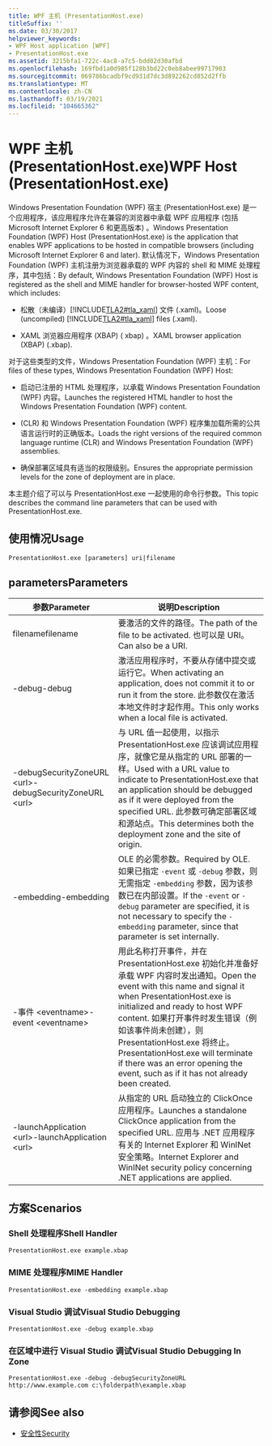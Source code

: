```yaml
---
title: WPF 主机 (PresentationHost.exe)
titleSuffix: ''
ms.date: 03/30/2017
helpviewer_keywords:
- WPF Host application [WPF]
- PresentationHost.exe
ms.assetid: 3215bfa1-722c-4ac8-a7c5-bdd02d30afbd
ms.openlocfilehash: 169fbd1a0d985f128b3bd22c0eb8abee99717903
ms.sourcegitcommit: 069786bcadbf9cd931d7dc3d892262cd852d2ffb
ms.translationtype: MT
ms.contentlocale: zh-CN
ms.lasthandoff: 03/19/2021
ms.locfileid: "104665362"
---
```

# <a name="wpf-host-presentationhostexe"></a><span data-ttu-id="7dfec-102">WPF 主机 (PresentationHost.exe)</span><span class="sxs-lookup"><span data-stu-id="7dfec-102">WPF Host (PresentationHost.exe)</span></span>
<span data-ttu-id="7dfec-103">Windows Presentation Foundation (WPF) 宿主 (PresentationHost.exe) 是一个应用程序，该应用程序允许在兼容的浏览器中承载 WPF 应用程序 (包括 Microsoft Internet Explorer 6 和更高版本) 。</span><span class="sxs-lookup"><span data-stu-id="7dfec-103">Windows Presentation Foundation (WPF) Host (PresentationHost.exe) is the application that enables WPF applications to be hosted in compatible browsers (including Microsoft Internet Explorer 6 and later).</span></span> <span data-ttu-id="7dfec-104">默认情况下，Windows Presentation Foundation (WPF) 主机注册为浏览器承载的 WPF 内容的 shell 和 MIME 处理程序，其中包括：</span><span class="sxs-lookup"><span data-stu-id="7dfec-104">By default, Windows Presentation Foundation (WPF) Host is registered as the shell and MIME handler for browser-hosted WPF content, which includes:</span></span>  
  
- <span data-ttu-id="7dfec-105">松散（未编译）[!INCLUDE[TLA2#tla_xaml](../../../includes/tla2sharptla-xaml-md.md)] 文件 (.xaml)。</span><span class="sxs-lookup"><span data-stu-id="7dfec-105">Loose (uncompiled) [!INCLUDE[TLA2#tla_xaml](../../../includes/tla2sharptla-xaml-md.md)] files (.xaml).</span></span>  
  
- <span data-ttu-id="7dfec-106">XAML 浏览器应用程序 (XBAP)  ( xbap) 。</span><span class="sxs-lookup"><span data-stu-id="7dfec-106">XAML browser application (XBAP) (.xbap).</span></span>  
  
 <span data-ttu-id="7dfec-107">对于这些类型的文件，Windows Presentation Foundation (WPF) 主机：</span><span class="sxs-lookup"><span data-stu-id="7dfec-107">For files of these types, Windows Presentation Foundation (WPF) Host:</span></span>  
  
- <span data-ttu-id="7dfec-108">启动已注册的 HTML 处理程序，以承载 Windows Presentation Foundation (WPF) 内容。</span><span class="sxs-lookup"><span data-stu-id="7dfec-108">Launches the registered HTML handler to host the Windows Presentation Foundation (WPF) content.</span></span>  
  
- <span data-ttu-id="7dfec-109"> (CLR) 和 Windows Presentation Foundation (WPF) 程序集加载所需的公共语言运行时的正确版本。</span><span class="sxs-lookup"><span data-stu-id="7dfec-109">Loads the right versions of the required common language runtime (CLR) and Windows Presentation Foundation (WPF) assemblies.</span></span>  
  
- <span data-ttu-id="7dfec-110">确保部署区域具有适当的权限级别。</span><span class="sxs-lookup"><span data-stu-id="7dfec-110">Ensures the appropriate permission levels for the zone of deployment are in place.</span></span>  
  
 <span data-ttu-id="7dfec-111">本主题介绍了可以与 PresentationHost.exe 一起使用的命令行参数。</span><span class="sxs-lookup"><span data-stu-id="7dfec-111">This topic describes the command line parameters that can be used with PresentationHost.exe.</span></span>  
  
## <a name="usage"></a><span data-ttu-id="7dfec-112">使用情况</span><span class="sxs-lookup"><span data-stu-id="7dfec-112">Usage</span></span>  
 `PresentationHost.exe [parameters] uri|filename`  
  
## <a name="parameters"></a><span data-ttu-id="7dfec-113">parameters</span><span class="sxs-lookup"><span data-stu-id="7dfec-113">Parameters</span></span>  
  
|<span data-ttu-id="7dfec-114">参数</span><span class="sxs-lookup"><span data-stu-id="7dfec-114">Parameter</span></span>|<span data-ttu-id="7dfec-115">说明</span><span class="sxs-lookup"><span data-stu-id="7dfec-115">Description</span></span>|  
|---------------|-----------------|  
|<span data-ttu-id="7dfec-116">filename</span><span class="sxs-lookup"><span data-stu-id="7dfec-116">filename</span></span>|<span data-ttu-id="7dfec-117">要激活的文件的路径。</span><span class="sxs-lookup"><span data-stu-id="7dfec-117">The path of the file to be activated.</span></span> <span data-ttu-id="7dfec-118">也可以是 URI。</span><span class="sxs-lookup"><span data-stu-id="7dfec-118">Can also be a URI.</span></span>|  
|<span data-ttu-id="7dfec-119">-debug</span><span class="sxs-lookup"><span data-stu-id="7dfec-119">-debug</span></span>|<span data-ttu-id="7dfec-120">激活应用程序时，不要从存储中提交或运行它。</span><span class="sxs-lookup"><span data-stu-id="7dfec-120">When activating an application, does not commit it to or run it from the store.</span></span> <span data-ttu-id="7dfec-121">此参数仅在激活本地文件时才起作用。</span><span class="sxs-lookup"><span data-stu-id="7dfec-121">This only works when a local file is activated.</span></span>|  
|<span data-ttu-id="7dfec-122">-debugSecurityZoneURL \<url></span><span class="sxs-lookup"><span data-stu-id="7dfec-122">-debugSecurityZoneURL \<url></span></span>|<span data-ttu-id="7dfec-123">与 URL 值一起使用，以指示 PresentationHost.exe 应该调试应用程序，就像它是从指定的 URL 部署的一样。</span><span class="sxs-lookup"><span data-stu-id="7dfec-123">Used with a URL value to indicate to PresentationHost.exe that an application should be debugged as if it were deployed from the specified URL.</span></span> <span data-ttu-id="7dfec-124">此参数可确定部署区域和源站点。</span><span class="sxs-lookup"><span data-stu-id="7dfec-124">This determines both the deployment zone and the site of origin.</span></span>|  
|<span data-ttu-id="7dfec-125">-embedding</span><span class="sxs-lookup"><span data-stu-id="7dfec-125">-embedding</span></span>|<span data-ttu-id="7dfec-126">OLE 的必需参数。</span><span class="sxs-lookup"><span data-stu-id="7dfec-126">Required by OLE.</span></span> <span data-ttu-id="7dfec-127">如果已指定 `-event` 或 `-debug` 参数，则无需指定 `-embedding` 参数，因为该参数已在内部设置。</span><span class="sxs-lookup"><span data-stu-id="7dfec-127">If the `-event` or `-debug` parameter are specified, it is not necessary to specify the `-embedding` parameter, since that parameter is set internally.</span></span>|  
|<span data-ttu-id="7dfec-128">-事件 \<eventname></span><span class="sxs-lookup"><span data-stu-id="7dfec-128">-event \<eventname></span></span>|<span data-ttu-id="7dfec-129">用此名称打开事件，并在 PresentationHost.exe 初始化并准备好承载 WPF 内容时发出通知。</span><span class="sxs-lookup"><span data-stu-id="7dfec-129">Open the event with this name and signal it when PresentationHost.exe is initialized and ready to host WPF content.</span></span> <span data-ttu-id="7dfec-130">如果打开事件时发生错误（例如该事件尚未创建），则 PresentationHost.exe 将终止。</span><span class="sxs-lookup"><span data-stu-id="7dfec-130">PresentationHost.exe will terminate if there was an error opening the event, such as if it has not already been created.</span></span>|  
|<span data-ttu-id="7dfec-131">-launchApplication \<url></span><span class="sxs-lookup"><span data-stu-id="7dfec-131">-launchApplication \<url></span></span>|<span data-ttu-id="7dfec-132">从指定的 URL 启动独立的 ClickOnce 应用程序。</span><span class="sxs-lookup"><span data-stu-id="7dfec-132">Launches a standalone ClickOnce application from the specified URL.</span></span> <span data-ttu-id="7dfec-133">应用与 .NET 应用程序有关的 Internet Explorer 和 WinINet 安全策略。</span><span class="sxs-lookup"><span data-stu-id="7dfec-133">Internet Explorer and WinINet security policy concerning .NET applications are applied.</span></span>|  
  
## <a name="scenarios"></a><span data-ttu-id="7dfec-134">方案</span><span class="sxs-lookup"><span data-stu-id="7dfec-134">Scenarios</span></span>  
  
### <a name="shell-handler"></a><span data-ttu-id="7dfec-135">Shell 处理程序</span><span class="sxs-lookup"><span data-stu-id="7dfec-135">Shell Handler</span></span>  
 `PresentationHost.exe example.xbap`  
  
### <a name="mime-handler"></a><span data-ttu-id="7dfec-136">MIME 处理程序</span><span class="sxs-lookup"><span data-stu-id="7dfec-136">MIME Handler</span></span>  
 `PresentationHost.exe -embedding example.xbap`  
  
### <a name="visual-studio-debugging"></a><span data-ttu-id="7dfec-137">Visual Studio 调试</span><span class="sxs-lookup"><span data-stu-id="7dfec-137">Visual Studio Debugging</span></span>  
 `PresentationHost.exe -debug example.xbap`  
  
### <a name="visual-studio-debugging-in-zone"></a><span data-ttu-id="7dfec-138">在区域中进行 Visual Studio 调试</span><span class="sxs-lookup"><span data-stu-id="7dfec-138">Visual Studio Debugging In Zone</span></span>  
 `PresentationHost.exe -debug -debugSecurityZoneURL http://www.example.com c:\folderpath\example.xbap`  
  
## <a name="see-also"></a><span data-ttu-id="7dfec-139">请参阅</span><span class="sxs-lookup"><span data-stu-id="7dfec-139">See also</span></span>

- [<span data-ttu-id="7dfec-140">安全性</span><span class="sxs-lookup"><span data-stu-id="7dfec-140">Security</span></span>](../security-wpf.md)
